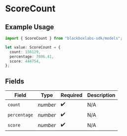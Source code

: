 # ScoreCount

## Example Usage

```typescript
import { ScoreCount } from "blackboxlabs-sdk/models";

let value: ScoreCount = {
  count: 156129,
  percentage: 7806.41,
  score: 444754,
};
```

## Fields

| Field              | Type               | Required           | Description        |
| ------------------ | ------------------ | ------------------ | ------------------ |
| `count`            | *number*           | :heavy_check_mark: | N/A                |
| `percentage`       | *number*           | :heavy_check_mark: | N/A                |
| `score`            | *number*           | :heavy_check_mark: | N/A                |